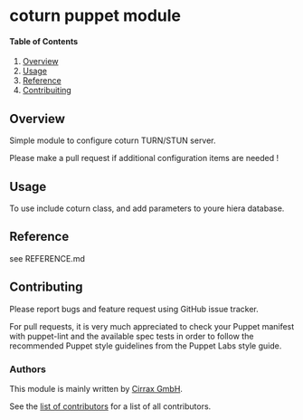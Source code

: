 # coturn puppet module


#### Table of Contents

1. [Overview](#overview)
1. [Usage](#usage)
1. [Reference](#reference)
1. [Contribuiting](#contributing)


## Overview

Simple module to configure coturn TURN/STUN server.

Please make a pull request if additional configuration items are needed !

## Usage

To use include coturn class, and add parameters to youre hiera database.

## Reference

see REFERENCE.md

## Contributing

Please report bugs and feature request using GitHub issue tracker.

For pull requests, it is very much appreciated to check your Puppet manifest with puppet-lint
and the available spec tests  in order to follow the recommended Puppet style guidelines
from the Puppet Labs style guide.

### Authors

This module is mainly written by [Cirrax GmbH](https://cirrax.com).

See the [list of contributors](https://github.com/cirrax/puppet-coturn/graphs/contributors)
for a list of all contributors.
